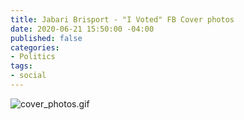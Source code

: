 ```yaml
---
title: Jabari Brisport - "I Voted" FB Cover photos
date: 2020-06-21 15:50:00 -04:00
published: false
categories:
- Politics
tags:
- social
---
```


![cover_photos.gif](/uploads/cover_photos.gif)
